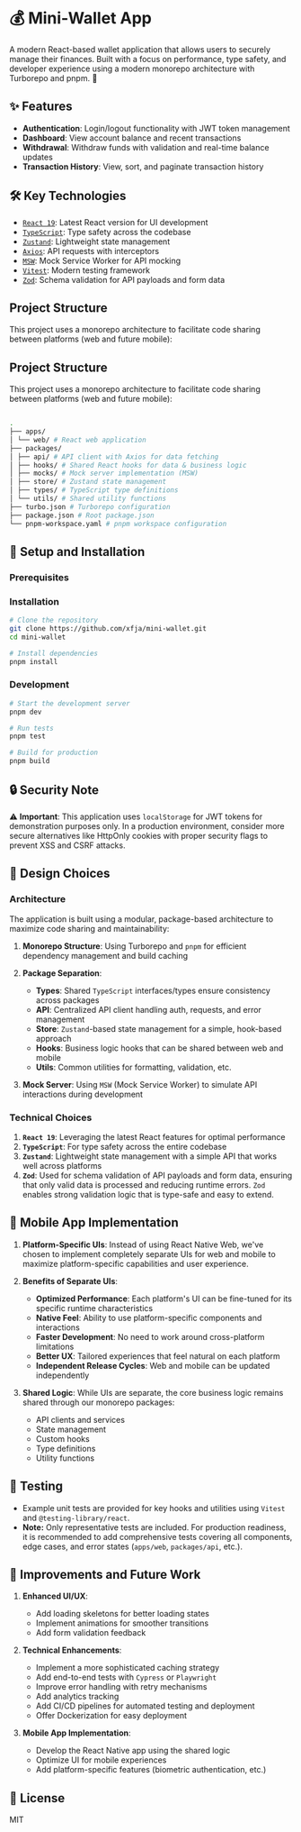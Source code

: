 # 💰 Mini-Wallet App

A modern React-based wallet application that allows users to securely manage their finances. Built with a focus on performance, type safety, and developer experience using a modern monorepo architecture with Turborepo and pnpm. 🚀

## ✨ Features

- **Authentication**: Login/logout functionality with JWT token management
- **Dashboard**: View account balance and recent transactions
- **Withdrawal**: Withdraw funds with validation and real-time balance updates
- **Transaction History**: View, sort, and paginate transaction history

## 🛠️ Key Technologies

- [`React 19`](https://react.dev/): Latest React version for UI development
- [`TypeScript`](https://www.typescriptlang.org/): Type safety across the codebase
- [`Zustand`](https://zustand-demo.pmnd.rs/): Lightweight state management
- [`Axios`](https://axios-http.com/): API requests with interceptors
- [`MSW`](https://mswjs.io/): Mock Service Worker for API mocking
- [`Vitest`](https://vitest.dev/): Modern testing framework
- [`Zod`](https://zod.dev/): Schema validation for API payloads and form data

## Project Structure

This project uses a monorepo architecture to facilitate code sharing between platforms (web and future mobile):

## Project Structure

This project uses a monorepo architecture to facilitate code sharing between platforms (web and future mobile):

```bash

.
├── apps/
│ └── web/ # React web application
├── packages/
│ ├── api/ # API client with Axios for data fetching
│ ├── hooks/ # Shared React hooks for data & business logic
│ ├── mocks/ # Mock server implementation (MSW)
│ ├── store/ # Zustand state management
│ ├── types/ # TypeScript type definitions
│ └── utils/ # Shared utility functions
├── turbo.json # Turborepo configuration
├── package.json # Root package.json
└── pnpm-workspace.yaml # pnpm workspace configuration

```

## 🚀 Setup and Installation

### Prerequisites

### Installation

```bash
# Clone the repository
git clone https://github.com/xfja/mini-wallet.git
cd mini-wallet

# Install dependencies
pnpm install
```

### Development

```bash
# Start the development server
pnpm dev

# Run tests
pnpm test

# Build for production
pnpm build
```

## 🔒 Security Note

⚠️ **Important**: This application uses `localStorage` for JWT tokens for demonstration purposes only. In a production environment, consider more secure alternatives like HttpOnly cookies with proper security flags to prevent XSS and CSRF attacks.

## 🎨 Design Choices

### Architecture

The application is built using a modular, package-based architecture to maximize code sharing and maintainability:

1. **Monorepo Structure**: Using Turborepo and `pnpm` for efficient dependency management and build caching

2. **Package Separation**:

   - **Types**: Shared `TypeScript` interfaces/types ensure consistency across packages
   - **API**: Centralized API client handling auth, requests, and error management
   - **Store**: `Zustand`-based state management for a simple, hook-based approach
   - **Hooks**: Business logic hooks that can be shared between web and mobile
   - **Utils**: Common utilities for formatting, validation, etc.

3. **Mock Server**: Using `MSW` (Mock Service Worker) to simulate API interactions during development

### Technical Choices

1. **`React 19`**: Leveraging the latest React features for optimal performance
2. **`TypeScript`**: For type safety across the entire codebase
3. **`Zustand`**: Lightweight state management with a simple API that works well across platforms
4. **`Zod`**: Used for schema validation of API payloads and form data, ensuring that only valid data is processed and reducing runtime errors. `Zod` enables strong validation logic that is type-safe and easy to extend.

## 📱 Mobile App Implementation

1. **Platform-Specific UIs**: Instead of using React Native Web, we've chosen to implement completely separate UIs for web and mobile to maximize platform-specific capabilities and user experience.

2. **Benefits of Separate UIs**:

   - **Optimized Performance**: Each platform's UI can be fine-tuned for its specific runtime characteristics
   - **Native Feel**: Ability to use platform-specific components and interactions
   - **Faster Development**: No need to work around cross-platform limitations
   - **Better UX**: Tailored experiences that feel natural on each platform
   - **Independent Release Cycles**: Web and mobile can be updated independently

3. **Shared Logic**: While UIs are separate, the core business logic remains shared through our monorepo packages:
   - API clients and services
   - State management
   - Custom hooks
   - Type definitions
   - Utility functions

## 🧪 Testing

- Example unit tests are provided for key hooks and utilities using `Vitest` and `@testing-library/react`.
- **Note:** Only representative tests are included. For production readiness, it is recommended to add comprehensive tests covering all components, edge cases, and error states (`apps/web`, `packages/api`, etc.).

## 🚧 Improvements and Future Work

1. **Enhanced UI/UX**:

   - Add loading skeletons for better loading states
   - Implement animations for smoother transitions
   - Add form validation feedback

2. **Technical Enhancements**:

   - Implement a more sophisticated caching strategy
   - Add end-to-end tests with `Cypress` or `Playwright`
   - Improve error handling with retry mechanisms
   - Add analytics tracking
   - Add CI/CD pipelines for automated testing and deployment
   - Offer Dockerization for easy deployment

3. **Mobile App Implementation**:
   - Develop the React Native app using the shared logic
   - Optimize UI for mobile experiences
   - Add platform-specific features (biometric authentication, etc.)

## 📄 License

MIT
